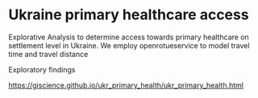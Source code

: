 # Ukraine primary healthcare access

Explorative Analysis to determine access towards primary healthcare on settlement level in Ukraine.
We employ openrotueservice to model travel time and travel distance

Exploratory findings

https://giscience.github.io/ukr_primary_health/ukr_primary_health.html
